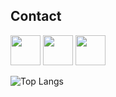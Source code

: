 
## Contact

[<img src="https://luisdonin.github.io/cv/img/wapp.png" width="48px">](https://api.whatsapp.com/send/?phone=5545988217579&text&type=phone_number&app_absent=0)
[<img src="https://luisdonin.github.io/cv/img/youtube.png" width="48px">](https://www.youtube.com/channel/UCc4kGNr8H4FCOpCUN2ymuPQ)
[<img src="https://github.com/user-attachments/assets/3bd5b314-80f0-48cc-96ee-59ec34b52f5c" width="48px">](https://stackoverflow.com/users/17108264/0x00nullpointer)

![Top Langs](https://github-readme-stats.vercel.app/api/top-langs/?username=luisdonin&hide=javascript,jupyter,tex,css,scss,html&theme=light)
